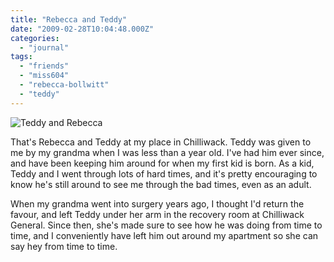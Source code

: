 ```yaml
---
title: "Rebecca and Teddy"
date: "2009-02-28T10:04:48.000Z"
categories: 
  - "journal"
tags: 
  - "friends"
  - "miss604"
  - "rebecca-bollwitt"
  - "teddy"
---
```


![Teddy and Rebecca](http://farm4.static.flickr.com/3358/3315644900_72449a1a98.jpg?v=0)

That's Rebecca and Teddy at my place in Chilliwack. Teddy was given to me by my grandma when I was less than a year old. I've had him ever since, and have been keeping him around for when my first kid is born. As a kid, Teddy and I went through lots of hard times, and it's pretty encouraging to know he's still around to see me through the bad times, even as an adult.

When my grandma went into surgery years ago, I thought I'd return the favour, and left Teddy under her arm in the recovery room at Chilliwack General. Since then, she's made sure to see how he was doing from time to time, and I conveniently have left him out around my apartment so she can say hey from time to time.
